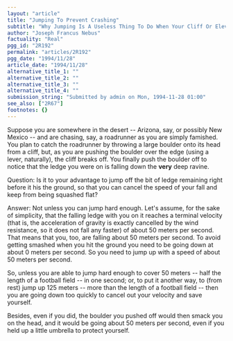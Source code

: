 ```yaml
---
layout: "article"
title: "Jumping To Prevent Crashing"
subtitle: "Why Jumping Is A Useless Thing To Do When Your Cliff Or Elevator Crashes"
author: "Joseph Francus Nebus"
factuality: "Real"
pgg_id: "2R192"
permalink: "articles/2R192"
pgg_date: "1994/11/28"
article_date: "1994/11/28"
alternative_title_1: ""
alternative_title_2: ""
alternative_title_3: ""
alternative_title_4: ""
submission_string: "Submitted by admin on Mon, 1994-11-28 01:00"
see_also: ["2R67"]
footnotes: {}
---
```

<div>
<p>Suppose you are somewhere in the desert -- Arizona, say, or possibly New Mexico -- and are chasing, say, a roadrunner as you are simply famished. You plan to catch the roadrunner by throwing a large boulder onto its head from a cliff, but, as you are pushing the boulder over the edge (using a lever, naturally), the cliff breaks off. You finally push the boulder off to notice that the ledge you were on is falling down the <strong>very</strong> deep ravine.</p>
<p>Question: Is it to your advantage to jump off the bit of ledge remaining right before it his the ground, so that you can cancel the speed of your fall and keep from being squashed flat?</p>
<p>Answer: Not unless you can jump hard enough. Let's assume, for the sake of simplicity, that the falling ledge with you on it reaches a terminal velocity (that is, the acceleration of gravity is exactly cancelled by the wind resistance, so it does not fall any faster) of about 50 meters per second. That means that you, too, are falling about 50 meters per second. To avoid getting smashed when you hit the ground you need to be going down at about 0 meters per second. So you need to jump up with a speed of about 50 meters per second.</p>
<p>So, unless you are able to jump hard enough to cover 50 meters -- half the length of a football field -- in one second; or, to put it another way, to (from rest) jump up 125 meters -- more than the length of a football field -- then you are going down too quickly to cancel out your velocity and save yourself.</p>
<p>Besides, even if you did, the boulder you pushed off would then smack you on the head, and it would be going about 50 meters per second, even if you held up a little umbrella to protect yourself.</p>
</div>
